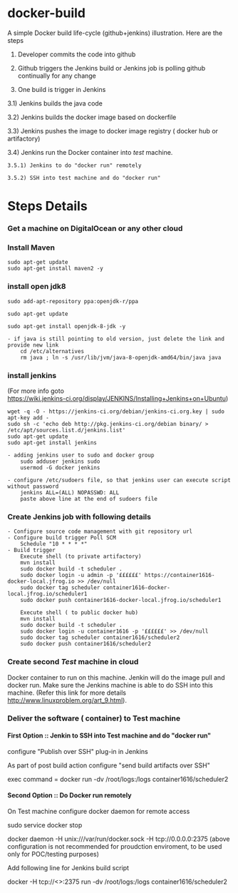 # docker-build
A simple Docker build life-cycle (github+jenkins) illustration. Here are the steps

1) Developer commits the code into github

2) Github triggers the Jenkins build or Jenkins job is polling github continually for any change

3) One build is trigger in Jenkins

  3.1) Jenkins builds the java code
  
  3.2) Jenkins builds the docker image based on dockerfile
  
  3.3) Jenkins pushes the image to docker image registry ( docker hub or artifactory)
  
  3.4) Jenkins run the Docker container into *test*  machine.  
  
    3.5.1) Jenkins to do "docker run" remotely 
    
    3.5.2) SSH into test machine and do "docker run" 
    

# Steps Details

### Get a machine on DigitalOcean or any other cloud 
### Install Maven
	sudo apt-get update
	sudo apt-get install maven2 -y
	
### install open jdk8
	sudo add-apt-repository ppa:openjdk-r/ppa
	
	sudo apt-get update
	
	sudo apt-get install openjdk-8-jdk -y

	- if java is still pointing to old version, just delete the link and provide new link
		cd /etc/alternatives
		rm java ; ln -s /usr/lib/jvm/java-8-openjdk-amd64/bin/java java

### install jenkins 
  (For more info goto  
    https://wiki.jenkins-ci.org/display/JENKINS/Installing+Jenkins+on+Ubuntu)
	
	wget -q -O - https://jenkins-ci.org/debian/jenkins-ci.org.key | sudo apt-key add -
	sudo sh -c 'echo deb http://pkg.jenkins-ci.org/debian binary/ > /etc/apt/sources.list.d/jenkins.list'
	sudo apt-get update
	sudo apt-get install jenkins

	- adding jenkins user to sudo and docker group
		sudo adduser jenkins sudo
		usermod -G docker jenkins

	- configure /etc/sudoers file, so that jenkins user can execute script without password
		jenkins ALL=(ALL) NOPASSWD: ALL
		paste above line at the end of sudoers file



### Create Jenkins job with following details

	- Configure source code management with git repository url
	- Configure build trigger Poll SCM 
		Schedule "10 * * * *"
	- Build trigger
		Execute shell (to private artifactory)
		mvn install
		sudo docker build -t scheduler .
		sudo docker login -u admin -p '££££££' https://container1616-docker-local.jfrog.io >> /dev/null
		sudo docker tag scheduler container1616-docker-local.jfrog.io/scheduler1
		sudo docker push container1616-docker-local.jfrog.io/scheduler1

		Execute shell ( to public docker hub)
		mvn install 
		sudo docker build -t scheduler .
		sudo docker login -u container1616 -p '££££££' >> /dev/null
		sudo docker tag scheduler container1616/scheduler2
		sudo docker push container1616/scheduler2


### Create second *Test* machine in cloud 

Docker container to run on this machine. Jenkin will do the image pull and docker run. 
Make sure the Jenkins machine is able to do SSH into this machine. (Refer this link for more details http://www.linuxproblem.org/art_9.html). 

### Deliver the software ( container) to Test machine

#### First Option :: Jenkin to SSH into Test machine and do "docker run"

configure "Publish over SSH" plug-in  in Jenkins

As part of post build action configure "send build artifacts over SSH"

exec command = docker run  -dv /root/logs:/logs container1616/scheduler2 

#### Second Option :: Do Docker run remotely

On Test machine configure docker daemon for remote access

sudo service docker stop

docker daemon -H unix:///var/run/docker.sock -H tcp://0.0.0.0:2375 
(above configuration is not recommended for proudction enviroment, to be used only for POC/testing purposes)


Add following line for Jenkins build script

docker -H tcp://<<Test machine ip address>>:2375 run  -dv /root/logs:/logs container1616/scheduler2 




